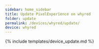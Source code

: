 ```yaml
---
sidebar: home_sidebar
title: Update PixelExperience on whyred
folder: update
permalink: /devices/whyred/update/
device: whyred
---
```

{% include templates/device_update.md %}
